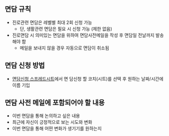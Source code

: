 ## 면담 규칙
- 진로관련 면담은 레벨별 최대 2회 신청 가능
  - 단, 생활관련 면담은 필요 시 신청 가능 (제한 없음)
- 진로면담 시 의미있는 면담을 위하여 면담사전메일을 작성 후 면담일 전날까지 발송해야 함
  - 메일을 보내지 않을 경우 자동으로 면담이 취소됨

## 면담 신청 방법
- [면담신청 스프레드시트](https://docs.google.com/spreadsheets/d/1w9-XfxivG5MIZJPJM-JoVGL_YwBelbX69eza1i7A8_Y/edit?usp=sharing)에서 면
담신청 할 코치(시트)를 선택 후 원하는 날짜/시간에 이름 기입

## 면담 사전 메일에 포함되어야 할 내용
- 이번 면담을 통해 논의하고 싶은 내용
- 최근에 자신이 긍정적으로 보는 시도와 변화
- 이번 면담을 통해 어떤 변화가 생기기를 원하는지
